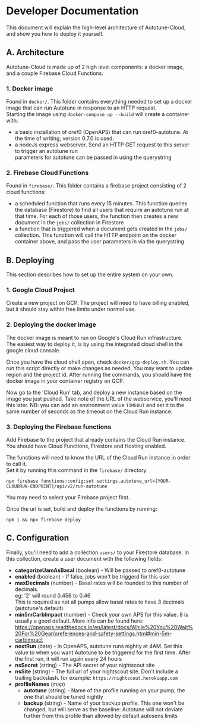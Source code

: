 # Developer Documentation
This document will explain the high-level architecture of Autotune-Cloud, and show you how to deploy it yourself.  

## A. Architecture
Autotune-Cloud is made up of 2 high level components: a docker image, and a couple Firebase Cloud Functions.

### 1. Docker image
Found in `docker/`. This folder contains everything needed to set up a docker image that can run Autotune in response to an HTTP request.  
Starting the image using `docker-compose up --build` will create a container with:
* a basic installation of oref0 (OpenAPS) that can run oref0-autotune. At the time of writing, version 0.7.0 is used.
* a nodeJs express webserver. Send an HTTP GET request to this server to trigger an autotune run  
  parameters for autotune can be passed in using the querystring

### 2. Firebase Cloud Functions
Found in `firebase/`. This folder contains a firebase project consisting of 2 cloud functions:
* a scheduled function that runs every 15 minutes. This function queries the database (Firestore)
  to find all users that require an autotune run at that time. For each of those users, the function
  then creates a new document in the `jobs/` collection in Firestore
* a function that is triggered when a document gets created in the `jobs/` collection.
  This function will call the HTTP endpoint on the docker container above, and pass the user parameters in via the querystring
  
## B. Deploying
This section describes how to set up the entire system on your own.

### 1. Google Cloud Project
Create a new project on GCP. The project will need to have billing enabled, but it should stay within free limits under normal use.

### 2. Deploying the docker image
The docker image is meant to run on Google's Cloud Run infrastructure. 
The easiest way to deploy it, is by using the integrated cloud shell in the google cloud console.

Once you have the cloud shell open, check `docker/gcp-deploy.sh`. You can run this script directly or make changes as needed.
You may want to update region and the project id. After running the commands, you should have the docker image in your
container registry on GCP.

Now go to the 'Cloud Run' tab, and deploy a new instance based on the image you just pushed. Take note of the URL of the webservice,
you'll need this later. NB: you can add an environment value `TIMEOUT` and set it to the same number of seconds as the timeout on the
Cloud Run instance.

### 3. Deploying the Firebase functions
Add Firebase to the project that already contains the Cloud Run instance. 
You should have Cloud Functions, Firestore and Hosting enabled.

The functions will need to know the URL of the Cloud Run instance in order to call it.  
Set it by running this command in the `firebase/` directory 
```
npx firebase functions:config:set settings.autotune_url=[YOUR-CLOUDRUN-ENDPOINT]/api/v2/run-autotune
```
You may need to select your Firebase project first.

Once the url is set, build and deploy the functions by running:
```
npm i && npx firebase deploy
```

## C. Configuration
Finally, you'll need to add a collection `users/` to your Firestore database. 
In this collection, create a user document with the following fields:

* **categorizeUamAsBasal** (boolean) - Will be passed to oref0-autotune
* **enabled** (boolean) - If false, jobs won't be triggerd for this user
* **maxDecimals** (number) - Basal rates will be rounded to this number of decimals.  
  eg: '2' will round 0.456 to 0.46  
  This is required as not all pumps allow basal rates to have 3 decimals (autotune's default)
* **min5mCarbImpact** (number) - Check your own APS for this value. 8 is usually a good default.
  More info can be found here: https://openaps.readthedocs.io/en/latest/docs/While%20You%20Wait%20For%20Gear/preferences-and-safety-settings.html#min-5m-carbimpact
* **nextRun** (date) - In OpenAPS, autotune runs nightly at 4AM. Set this value to when you want Autotune
  to be triggered for the first time. After the first run, it will run again every 24 hours
* **nsSecret** (string) - The API secret of your nightscout site
* **nsSite** (string) - The full url of your nightscout site. Don't include a trailing backslash. 
  for example: `https://nightscout.herokuapp.com`
* **profileNames** (map)
  * **autotune** (string) - Name of the profile running on your pump, the one that should be tuned nightly
  * **backup** (string) - Name of your backup profile. This one won't be changed,
    but will serve as the baseline: Autotune will not deviate further from this profile than allowed by default autosens limits
